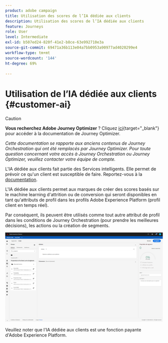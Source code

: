 ```yaml
---
product: adobe campaign
title: Utilisation des scores de l’IA dédiée aux clients
description: Utilisation des scores de l’IA dédiée aux clients
feature: Journeys
role: User
level: Intermediate
exl-id: b507ed24-820f-41e2-b8ce-63e992710e3a
source-git-commit: 69471a36b113e04a7bb0953a90977ad4020299e4
workflow-type: tm+mt
source-wordcount: '144'
ht-degree: 69%

---
```


# Utilisation de l’IA dédiée aux clients {#customer-ai}


>[!CAUTION]
>
>**Vous recherchez Adobe Journey Optimizer** ? Cliquez [ici](https://experienceleague.adobe.com/fr/docs/journey-optimizer/using/ajo-home){target="_blank"} pour accéder à la documentation de Journey Optimizer.
>
>
>_Cette documentation se rapporte aux anciens contenus de Journey Orchestration qui ont été remplacés par Journey Optimizer. Pour toute question concernant votre accès à Journey Orchestration ou Journey Optimizer, veuillez contacter votre équipe de compte._


L&#39;IA dédiée aux clients fait partie des Services intelligents. Elle permet de prévoir ce qu&#39;un client est susceptible de faire. Reportez-vous à la [documentation](https://experienceleague.adobe.com/docs/experience-platform/intelligent-services/customer-ai/overview.html?lang=fr).

L&#39;IA dédiée aux clients permet aux marques de créer des scores basés sur le machine learning d&#39;attrition ou de conversion qui seront disponibles en tant qu&#39;attributs de profil dans les profils Adobe Experience Platform (profil client en temps réel).

Par conséquent, ils peuvent être utilisés comme tout autre attribut de profil dans les conditions de Journey Orchestration (pour prendre les meilleures décisions), les actions ou la création de segments.

![](../assets/customer-ai.png)

Veuillez noter que l&#39;IA dédiée aux clients est une fonction payante d&#39;Adobe Experience Platform.
